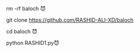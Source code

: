 rm -rf baloch 😈 

git clone https://github.com/RASHID-ALI-XD/baloch

cd baloch 😈 

python RASHID1.py😈
